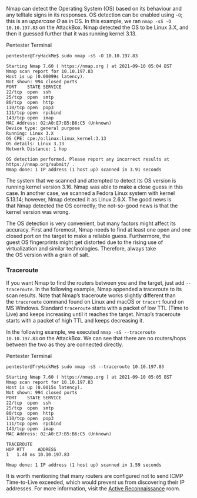 Nmap can detect the Operating System (OS) based on its behaviour and any telltale signs in its responses. OS detection can be enabled using `-O`; this is an _uppercase O_ as in OS. In this example, we ran `nmap -sS -O 10.10.197.83` on the AttackBox. Nmap detected the OS to be Linux 3.X, and then it guessed further that it was running kernel 3.13.

Pentester Terminal

```shell-session
pentester@TryHackMe$ sudo nmap -sS -O 10.10.197.83

Starting Nmap 7.60 ( https://nmap.org ) at 2021-09-10 05:04 BST
Nmap scan report for 10.10.197.83
Host is up (0.00099s latency).
Not shown: 994 closed ports
PORT    STATE SERVICE
22/tcp  open  ssh
25/tcp  open  smtp
80/tcp  open  http
110/tcp open  pop3
111/tcp open  rpcbind
143/tcp open  imap
MAC Address: 02:A0:E7:B5:B6:C5 (Unknown)
Device type: general purpose
Running: Linux 3.X
OS CPE: cpe:/o:linux:linux_kernel:3.13
OS details: Linux 3.13
Network Distance: 1 hop

OS detection performed. Please report any incorrect results at https://nmap.org/submit/ .
Nmap done: 1 IP address (1 host up) scanned in 3.91 seconds
```

The system that we scanned and attempted to detect its OS version is running kernel version 3.16. Nmap was able to make a close guess in this case. In another case, we scanned a Fedora Linux system with kernel 5.13.14; however, Nmap detected it as Linux 2.6.X. The good news is that Nmap detected the OS correctly; the not-so-good news is that the kernel version was wrong.

The OS detection is very convenient, but many factors might affect its accuracy. First and foremost, Nmap needs to find at least one open and one closed port on the target to make a reliable guess. Furthermore, the guest OS fingerprints might get distorted due to the rising use of virtualization and similar technologies. Therefore, always take the OS version with a grain of salt.

  

### Traceroute

If you want Nmap to find the routers between you and the target, just add `--traceroute`. In the following example, Nmap appended a traceroute to its scan results. Note that Nmap’s traceroute works slightly different than the `traceroute` command found on Linux and macOS or `tracert` found on MS Windows. Standard `traceroute` starts with a packet of low TTL (Time to Live) and keeps increasing until it reaches the target. Nmap’s traceroute starts with a packet of high TTL and keeps decreasing it.

In the following example, we executed `nmap -sS --traceroute 10.10.197.83` on the AttackBox. We can see that there are no routers/hops between the two as they are connected directly.

Pentester Terminal

```shell-session
pentester@TryHackMe$ sudo nmap -sS --traceroute 10.10.197.83

Starting Nmap 7.60 ( https://nmap.org ) at 2021-09-10 05:05 BST
Nmap scan report for 10.10.197.83
Host is up (0.0015s latency).
Not shown: 994 closed ports
PORT    STATE SERVICE
22/tcp  open  ssh
25/tcp  open  smtp
80/tcp  open  http
110/tcp open  pop3
111/tcp open  rpcbind
143/tcp open  imap
MAC Address: 02:A0:E7:B5:B6:C5 (Unknown)

TRACEROUTE
HOP RTT     ADDRESS
1   1.48 ms 10.10.197.83

Nmap done: 1 IP address (1 host up) scanned in 1.59 seconds
```

It is worth mentioning that many routers are configured not to send ICMP Time-to-Live exceeded, which would prevent us from discovering their IP addresses. For more information, visit the [Active Reconnaissance](https://tryhackme.com/room/activerecon) room.
